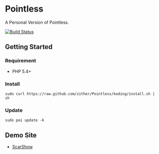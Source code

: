 Pointless
=========

A Personal Version of Pointless.

[![Build Status](https://travis-ci.org/scarwu/Pointless.png?branch=master)](https://travis-ci.org/scarwu/Pointless)

## Getting Started

### Requirement

* PHP 5.4+

### Install

	sudo curl https://raw.github.com/zither/Pointless/koding/install.sh | sh

### Update

	sudo poi update -k

## Demo Site

* [ScarShow](http://blog.minimee.org/)
